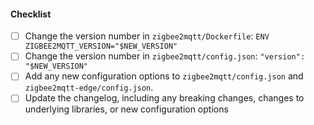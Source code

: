 <!-- If this pull request updates the version of the stable version of the add-on, please complete the checklist below. Otherwise, please delete it. -->

#### Checklist

- [ ] Change the version number in `zigbee2mqtt/Dockerfile`: `ENV ZIGBEE2MQTT_VERSION="$NEW_VERSION"`
- [ ] Change the version number in `zigbee2mqtt/config.json`: `"version": "$NEW_VERSION"`
- [ ] Add any new configuration options to `zigbee2mqtt/config.json` and `zigbee2mqtt-edge/config.json`.
- [ ] Update the changelog, including any breaking changes, changes to underlying libraries, or new configuration options
